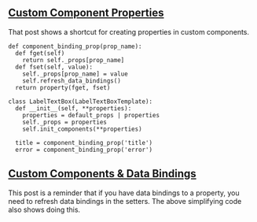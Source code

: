 ## [Custom Component Properties](https://anvil.works/forum/t/error-binding-second-property-on-custom-component-to-a-label/9528/3)

That post shows a shortcut for creating properties in custom components.  

```
def component_binding_prop(prop_name):
  def fget(self)
    return self._props[prop_name]
  def fset(self, value):
    self._props[prop_name] = value
    self.refresh_data_bindings()
  return property(fget, fset)

class LabelTextBox(LabelTextBoxTemplate):
  def __init__(self, **properties):
    properties = default_props | properties
    self._props = properties
    self.init_components(**properties)
  
  title = component_binding_prop('title')
  error = component_binding_prop('error')
```

## [Custom Components & Data Bindings](https://anvil.works/forum/t/error-binding-second-property-on-custom-component-to-a-label/9528)

This post is a reminder that if you have data bindings to a property, you need to refresh data bindings in the setters.  The above simplifying code also shows doing this.

